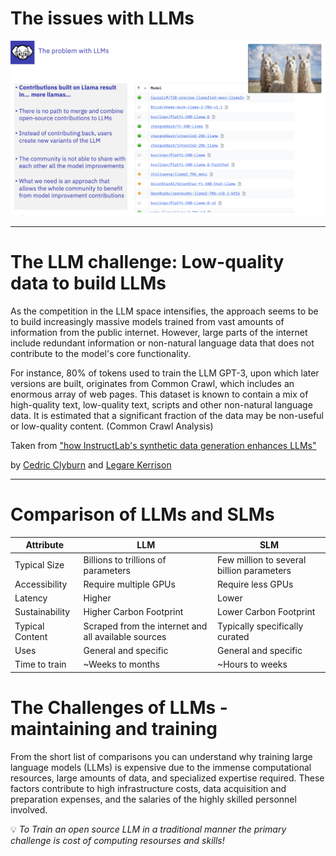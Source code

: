 

# The issues with LLMs

![The issues with LLMs](graphics/theproblemswithllms.png)

---
# The LLM challenge: Low-quality data to build LLMs

As the competition in the LLM space intensifies, the approach seems to be to build increasingly massive models trained from vast amounts of information from the public internet. However, large parts of the internet include redundant information or non-natural language data that does not contribute to the model's core functionality.

For instance, 80% of tokens used to train the LLM GPT-3, upon which later versions are built, originates from Common Crawl, which includes an enormous array of web pages. This dataset is known to contain a mix of high-quality text, low-quality text, scripts and other non-natural language data. It is estimated that a significant fraction of the data may be non-useful or low-quality content. (Common Crawl Analysis)

Taken from ["how InstructLab's synthetic data generation enhances LLMs"](https://www.redhat.com/en/blog/how-instructlabs-synthetic-data-generation-enhances-llms)

by [Cedric Clyburn](https://www.redhat.com/en/authors/cedric-clyburn) and [Legare Kerrison](https://www.redhat.com/en/authors/legare-kerrison)

---
# Comparison of LLMs and SLMs


| Attribute | LLM | SLM | 
| --- | --- | --- |
| Typical Size | Billions to trillions of parameters| Few million to several billion parameters|
| Accessibility | Require multiple GPUs | Require less GPUs |
| Latency | Higher | Lower |
| Sustainability |Higher Carbon Footprint| Lower Carbon Footprint|
| Typical Content | Scraped from the internet and all available sources | Typically specifically curated |
| Uses | General and specific| General and specific |
| Time to train | ~Weeks to months | ~Hours to weeks|

# The Challenges of LLMs - maintaining and training
From the short list of comparisons you can understand why training large language models (LLMs) is expensive due to the immense computational resources, large amounts of data, and specialized expertise required. These factors contribute to high infrastructure costs, data acquisition and preparation expenses, and the salaries of the highly skilled personnel involved. 

:bulb: *To Train an open source LLM in a traditional manner the primary challenge is cost of computing resourses and skills!*
  


